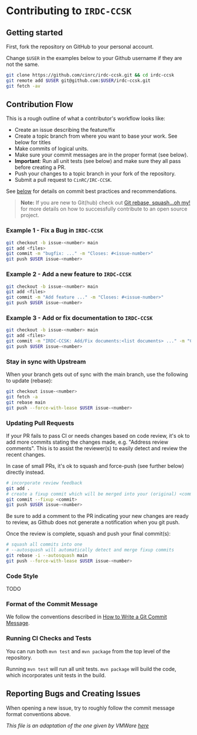 # Contributing to `IRDC-CCSK`

## Getting started

First, fork the repository on GitHub to your personal account.

Change `$USER` in the examples below to your Github username if they are not the
same.

```bash
git clone https://github.com/cinrc/irdc-ccsk.git && cd irdc-ccsk
git remote add $USER git@github.com:$USER/irdc-ccsk.git
git fetch -av
```

## Contribution Flow

This is a rough outline of what a contributor's workflow looks like:

- Create an issue describing the feature/fix
- Create a topic branch from where you want to base your work. See below for titles
- Make commits of logical units.
- Make sure your commit messages are in the proper format (see below).
- **Important**: Run all unit tests (see below) and make sure they all pass before creating a PR.
- Push your changes to a topic branch in your fork of the repository.
- Submit a pull request to `CinRC/IRC-CCSK`.

See [below](#format-of-the-commit-message) for details on commit best practices
and recommendations.

> **Note:** If you are new to Git(hub) check out [Git rebase, squash...oh
> my!](https://www.mgasch.com/2021/05/git-basics/) for more details on how to
> successfully contribute to an open source project.
### Example 1 - Fix a Bug in `IRDC-CCSK`

```bash
git checkout -b issue-<number> main
git add <files>
git commit -m "bugfix: ..." -m "Closes: #<issue-number>"
git push $USER issue-<number>
```

### Example 2 - Add a new feature to `IRDC-CCSK`

```bash
git checkout -b issue-<number> main
git add <files>
git commit -m "Add feature ..." -m "Closes: #<issue-number>"
git push $USER issue-<number>
```

### Example 3 - Add or fix documentation to `IRDC-CCSK`

```bash
git checkout -b issue-<number> main
git add <files>
git commit -m "IRDC-CCSK: Add/Fix documents:<list documents> ..." -m "Closes: #<issue-number>"
git push $USER issue-<number>
```

### Stay in sync with Upstream

When your branch gets out of sync with the main branch, use the
following to update (rebase):

```bash
git checkout issue-<number>
git fetch -a
git rebase main
git push --force-with-lease $USER issue-<number>
```

### Updating Pull Requests

If your PR fails to pass CI or needs changes based on code review, it's ok to
add more commits stating the changes made, e.g. "Address review comments". This
is to assist the reviewer(s) to easily detect and review the recent changes.

In case of small PRs, it's ok to squash and force-push (see further below)
directly instead.

```bash
# incorporate review feedback
git add .
# create a fixup commit which will be merged into your (original) <commit>
git commit --fixup <commit>
git push $USER issue-<number>
```

Be sure to add a comment to the PR indicating your new changes are ready to
review, as Github does not generate a notification when you git push.

Once the review is complete, squash and push your final commit(s):

```bash
# squash all commits into one
# --autosquash will automatically detect and merge fixup commits
git rebase -i --autosquash main
git push --force-with-lease $USER issue-<number>
```

### Code Style

TODO

### Format of the Commit Message

We follow the conventions described in [How to Write a Git Commit
Message](http://chris.beams.io/posts/git-commit/).

### Running CI Checks and Tests
You can run both `mvn test` and `mvn package` from the top level of the
repository.

Running `mvn test` will run all unit tests. `mvn package` will build the code, which incorporates unit tests in the build.


## Reporting Bugs and Creating Issues

When opening a new issue, try to roughly follow the commit message format
conventions above.

*This file is an adaptation of the one given by VMWare [here](https://github.com/vmware/govmom)*